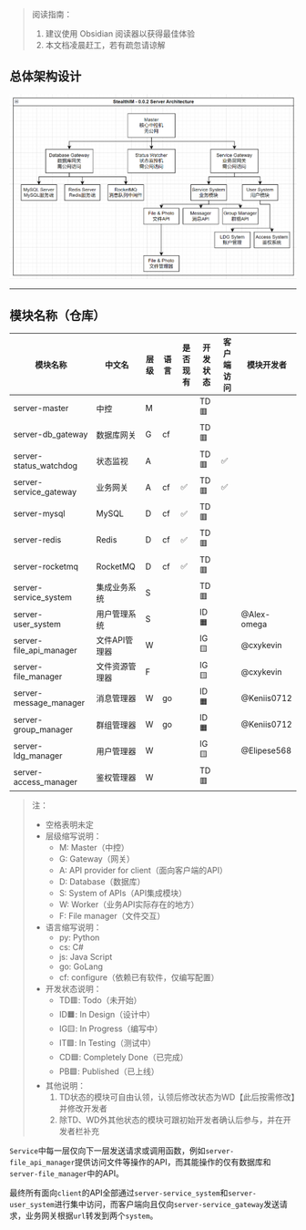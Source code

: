 > 阅读指南：
> 1. 建议使用 Obsidian 阅读器以获得最佳体验
> 2. 本文档凌晨赶工，若有疏忽请谅解
## 总体架构设计

![Pasted image 20250222010901.png](https://github.com/StealthIM/server-arch/blob/main/Pasted%20image%2020250222010901.png?raw=true)

---

## 模块名称（仓库）

| 模块名称                    | 中文名      | 层级  | 语言  | 是否现有 | 开发状态 | 客户端访问 | 模块开发者 |
| ----------------------- | -------- | --- | --- | ---- | ---- | ----- | ----- |
| server-master           | 中控       | M   |     |      | TD🟥   |       |       |
| server-db_gateway       | 数据库网关    | G   | cf  |     | TD🟥   |       |       |
| server-status_watchdog  | 状态监视     | A   |     |      | TD🟥   | ✅     |       |
| server-service_gateway  | 业务网关     | A   | cf  | ✅    | TD🟥   | ✅     |       |
| server-mysql            | MySQL    | D   | cf  | ✅    | TD🟥   |       |       |
| server-redis            | Redis    | D   | cf  | ✅    | TD🟥   |       |       |
| server-rocketmq         | RocketMQ | D   | cf  | ✅    | TD🟥   |       |       |
| server-service_system   | 集成业务系统   | S   |     |      | TD🟥   |       |       |
| server-user_system      | 用户管理系统   | S   |     |      | ID🟧   |       | @Alex-omega      |
| server-file_api_manager | 文件API管理器 | W   |     |      | IG🟨   |       | @cxykevin      |
| server-file_manager     | 文件资源管理器  | F   |     |      | IG🟨  |       | @cxykevin      |
| server-message_manager  | 消息管理器    | W   | go  |      | ID🟧   |       | @Keniis0712      |
| server-group_manager    | 群组管理器    | W   | go  |      | ID🟧   |       | @Keniis0712      |
| server-ldg_manager      | 用户管理器    | W   |     |      | IG🟨  |       | @Elipese568     |
| server-access_manager   | 鉴权管理器    | W   |     |      | TD🟥   |       |       |
> 注：
> - 空格表明未定
> - 层级缩写说明：
> 	- M: Master（中控）
> 	- G: Gateway（网关）
> 	- A: API provider for client（面向客户端的API）
> 	- D: Database（数据库）
> 	- S: System of APIs（API集成模块）
> 	- W: Worker（业务API实际存在的地方）
> 	- F: File manager（文件交互）
> - 语言缩写说明：
> 	- py: Python
> 	- cs: C#
> 	- js: Java Script
>   - go: GoLang
> 	- cf: configure（依赖已有软件，仅编写配置）
> - 开发状态说明：
> 	- TD🟥: Todo（未开始）
> 	- ID🟧: In Design（设计中）
> 	- IG🟨: In Progress（编写中）
> 	- IT🟪: In Testing（测试中）
> 	- CD🟦: Completely Done（已完成）
> 	- PB🟩: Published（已上线）
> - 其他说明：
> 	1. TD状态的模块可自由认领，认领后修改状态为WD【此后按需修改】并修改开发者
> 	2. 除TD、WD外其他状态的模块可跟初始开发者确认后参与，并在开发者栏补充

`Service`中每一层仅向下一层发送请求或调用函数，例如`server-file_api_manager`提供访问文件等操作的API，而其能操作的仅有数据库和`server-file_manager`中的API。

最终所有面向`client`的API全部通过`server-service_system`和`server-user_system`进行集中访问，而客户端向且仅向`server-service_gateway`发送请求，业务网关根据`url`转发到两个`system`。
